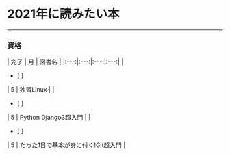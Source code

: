 # 2021年に読みたい本
***

### 資格
| 完了 | 月 | 図書名 |
|:---:|:---:|:---:|:---:|
|<ul><li>[ ] </li></ul>| 5 | 独習Linux |
|<ul><li>[ ] </li></ul>| 5 | Python Django3超入門 |
|<ul><li>[ ] </li></ul>| 5 | たった1日で基本が身に付く!Git超入門 |
